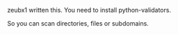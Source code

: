 zeubx1 written this.
You need to install python-validators.

So you can scan directories, files or subdomains.



